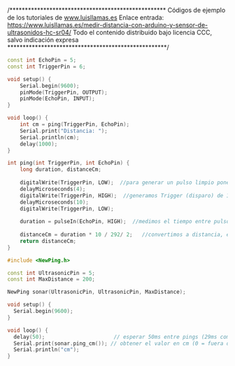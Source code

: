 /***************************************************
Códigos de ejemplo de los tutoriales de www.luisllamas.es
Enlace entrada: https://www.luisllamas.es/medir-distancia-con-arduino-y-sensor-de-ultrasonidos-hc-sr04/
Todo el contenido distribuido bajo licencia CCC, salvo indicación expresa
****************************************************/

```cpp
const int EchoPin = 5;
const int TriggerPin = 6;

void setup() {
	Serial.begin(9600);
	pinMode(TriggerPin, OUTPUT);
	pinMode(EchoPin, INPUT);
}

void loop() {
	int cm = ping(TriggerPin, EchoPin);
	Serial.print("Distancia: ");
	Serial.println(cm);
	delay(1000);
}

int ping(int TriggerPin, int EchoPin) {
	long duration, distanceCm;
	
	digitalWrite(TriggerPin, LOW);  //para generar un pulso limpio ponemos a LOW 4us
	delayMicroseconds(4);
	digitalWrite(TriggerPin, HIGH);  //generamos Trigger (disparo) de 10us
	delayMicroseconds(10);
	digitalWrite(TriggerPin, LOW);
	
	duration = pulseIn(EchoPin, HIGH);  //medimos el tiempo entre pulsos, en microsegundos
	
	distanceCm = duration * 10 / 292/ 2;   //convertimos a distancia, en cm
	return distanceCm;
}
```

```cpp
#include <NewPing.h>

const int UltrasonicPin = 5;
const int MaxDistance = 200;

NewPing sonar(UltrasonicPin, UltrasonicPin, MaxDistance);

void setup() {
  Serial.begin(9600);
}

void loop() {
  delay(50);                      // esperar 50ms entre pings (29ms como minimo)
  Serial.print(sonar.ping_cm()); // obtener el valor en cm (0 = fuera de rango)
  Serial.println("cm");
}
```